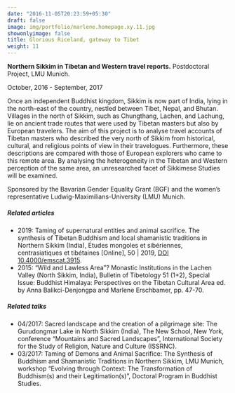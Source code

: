 ```yaml
---
date: "2016-11-05T20:23:59+05:30"
draft: false
image: img/portfolio/marlene.homepage.xy.11.jpg
showonlyimage: false
title: Glorious Riceland, gateway to Tibet
weight: 11
---
```


**Northern Sikkim in Tibetan and Western travel reports.** Postdoctoral Project, LMU Munich.
<!--more-->

October, 2016 - September, 2017

Once an independent Buddhist kingdom, Sikkim is now part of India, lying in the north-east of the country, nestled between Tibet, Nepal, and Bhutan. Villages in the north of Sikkim, such as Chungthang, Lachen, and Lachung, lie on ancient trade routes that were used by Tibetan masters but also by European travelers. The aim of this project is to analyse travel accounts of Tibetan masters who described the very north of Sikkim from historical, cultural, and religious points of view in their travelogues. Furthermore, these descriptions are compared with those of European explorers who came to this remote area. By analysing the heterogeneity in the Tibetan and Western perception of the same area, an unresearched facet of Sikkimese Studies will be examined.

Sponsored by the Bavarian Gender Equality Grant (BGF) and the women’s representative Ludwig-Maximilians-University (LMU) Munich.

##### Related articles

- 2019: Taming of supernatural entities and animal sacrifice. The synthesis of Tibetan Buddhism and local shamanistic traditions in Northern Sikkim (India), Études mongoles et sibériennes, centrasiatiques et tibétaines [Online], 50 | 2019, [DOI 10.4000/emscat.3915](https://doi.org/10.4000/emscat.3915).
- 2015: “Wild and Lawless Area”? Monastic Institutions in the Lachen Valley (North Sikkim, India), Bulletin of Tibetology 51 (1+2), Special Issue: Buddhist Himalaya: Perspectives on the Tibetan Cultural Area ed. by Anna Balikci-Denjongpa and Marlene Erschbamer, pp. 47-70.

##### Related talks

- 04/2017: Sacred landscape and the creation of a pilgrimage site: The Gurudongmar Lake in North Sikkim (India), The New School, New York, conference “Mountains and Sacred Landscapes”, International Society for the Study of Religion, Nature and Culture (ISSRNC).
- 03/2017: Taming of Demons and Animal Sacrifice: The Synthesis of Buddhism and Shamanistic Traditions in Northern Sikkim, LMU Munich, workshop “Evolving through Context: The Transformation of Buddhism(s) and their Legitimation(s)”, Doctoral Program in Buddhist Studies.
